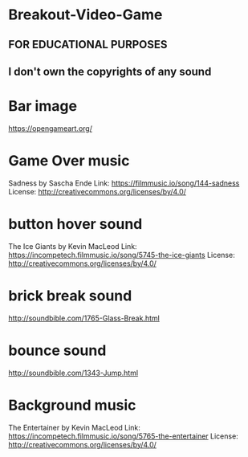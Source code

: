 # Breakout-Video-Game

## FOR EDUCATIONAL PURPOSES

## l don't own the copyrights of any sound

# Bar image
https://opengameart.org/

# Game Over music

Sadness by Sascha Ende
Link: https://filmmusic.io/song/144-sadness
License: http://creativecommons.org/licenses/by/4.0/

# button hover sound

The Ice Giants by Kevin MacLeod
Link: https://incompetech.filmmusic.io/song/5745-the-ice-giants
License: http://creativecommons.org/licenses/by/4.0/

# brick break sound
http://soundbible.com/1765-Glass-Break.html

# bounce sound

http://soundbible.com/1343-Jump.html

# Background music

The Entertainer by Kevin MacLeod
Link: https://incompetech.filmmusic.io/song/5765-the-entertainer
License: http://creativecommons.org/licenses/by/4.0/
